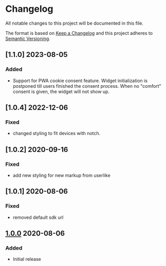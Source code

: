 # Changelog

All notable changes to this project will be documented in this file.

The format is based on [Keep a Changelog](http://keepachangelog.com/) and this project adheres to [Semantic Versioning](http://semver.org/).

## [1.1.0] 2023-08-05
### Added
- Support for PWA cookie consent feature. Widget initialization is postponed till users finished the consent process. When no "comfort" consent is given, the widget will not show up.

## [1.0.4] 2022-12-06
### Fixed
- changed styling to fit devices with notch.

## [1.0.2] 2020-09-16
### Fixed
- add new styling for new markup from userlike

## [1.0.1] 2020-08-06
### Fixed
- removed default sdk url

## [1.0.0] 2020-08-06
### Added
- Initial release

[1.0.0]: https://github.com/shopgate-professional-services/ext-userlike/releases/v1.0.0
